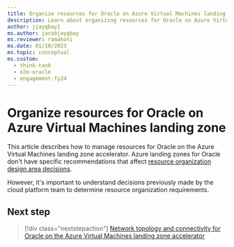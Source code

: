 ```yaml
---
title: Organize resources for Oracle on Azure Virtual Machines landing zone
description: Learn about organizing resources for Oracle on Azure Virtual Machines landing zone.
author: jjaygbay1
ms.author: jacobjaygbay
ms.reviewer: ramakoni
ms.date: 01/10/2023
ms.topic: conceptual
ms.custom: 
  - think-tank
  - e2e-oracle
  - engagement-fy24
---
```


#  Organize resources for Oracle on Azure Virtual Machines landing zone

This article describes how to manage resources for Oracle on the Azure Virtual Machines landing zone accelerator. Azure landing zones for Oracle don't have specific recommendations that affect [resource organization design area decisions](../../ready/landing-zone/design-area/resource-org.md).

However, it's important to understand decisions previously made by the cloud platform team to determine resource organization requirements.

## Next step

> [!div class="nextstepaction"]
> [Network topology and connectivity for Oracle on the Azure Virtual Machines landing zone accelerator](oracle-network-topology-iaas.md)
